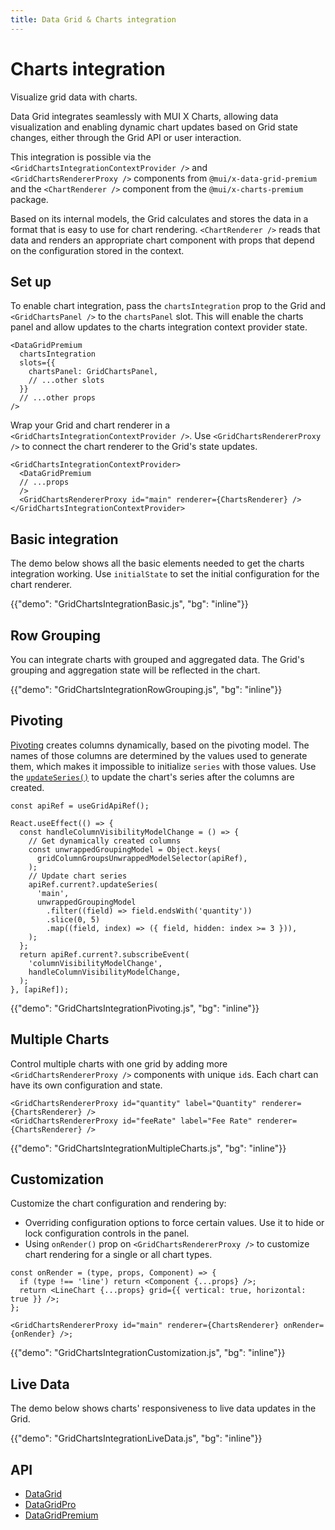 ```yaml
---
title: Data Grid & Charts integration
---
```


# Charts integration [<span class="plan-premium"></span>](/x/introduction/licensing/#premium-plan 'Premium plan')

<p class="description">Visualize grid data with charts.</p>

Data Grid integrates seamlessly with MUI X Charts, allowing data visualization and enabling dynamic chart updates based on Grid state changes, either through the Grid API or user interaction.

This integration is possible via the `<GridChartsIntegrationContextProvider />` and `<GridChartsRendererProxy />` components from `@mui/x-data-grid-premium` and the `<ChartRenderer />` component from the `@mui/x-charts-premium` package.

Based on its internal models, the Grid calculates and stores the data in a format that is easy to use for chart rendering.
`<ChartRenderer />` reads that data and renders an appropriate chart component with props that depend on the configuration stored in the context.

## Set up

To enable chart integration, pass the `chartsIntegration` prop to the Grid and `<GridChartsPanel />` to the `chartsPanel` slot.
This will enable the charts panel and allow updates to the charts integration context provider state.

```tsx
<DataGridPremium
  chartsIntegration
  slots={{
    chartsPanel: GridChartsPanel,
    // ...other slots
  }}
  // ...other props
/>
```

Wrap your Grid and chart renderer in a `<GridChartsIntegrationContextProvider />`.
Use `<GridChartsRendererProxy />` to connect the chart renderer to the Grid's state updates.

```tsx
<GridChartsIntegrationContextProvider>
  <DataGridPremium
  // ...props
  />
  <GridChartsRendererProxy id="main" renderer={ChartsRenderer} />
</GridChartsIntegrationContextProvider>
```

## Basic integration

The demo below shows all the basic elements needed to get the charts integration working.
Use `initialState` to set the initial configuration for the chart renderer.

{{"demo": "GridChartsIntegrationBasic.js", "bg": "inline"}}

## Row Grouping

You can integrate charts with grouped and aggregated data.
The Grid's grouping and aggregation state will be reflected in the chart.

{{"demo": "GridChartsIntegrationRowGrouping.js", "bg": "inline"}}

## Pivoting

[Pivoting](/x/react-data-grid/pivoting/) creates columns dynamically, based on the pivoting model.
The names of those columns are determined by the values used to generate them, which makes it impossible to initialize `series` with those values.
Use the [`updateSeries()`](/x/api/data-grid/grid-api/#grid-api-prop-updateSeries) to update the chart's series after the columns are created.

```tsx
const apiRef = useGridApiRef();

React.useEffect(() => {
  const handleColumnVisibilityModelChange = () => {
    // Get dynamically created columns
    const unwrappedGroupingModel = Object.keys(
      gridColumnGroupsUnwrappedModelSelector(apiRef),
    );
    // Update chart series
    apiRef.current?.updateSeries(
      'main',
      unwrappedGroupingModel
        .filter((field) => field.endsWith('quantity'))
        .slice(0, 5)
        .map((field, index) => ({ field, hidden: index >= 3 })),
    );
  };
  return apiRef.current?.subscribeEvent(
    'columnVisibilityModelChange',
    handleColumnVisibilityModelChange,
  );
}, [apiRef]);
```

{{"demo": "GridChartsIntegrationPivoting.js", "bg": "inline"}}

## Multiple Charts

Control multiple charts with one grid by adding more `<GridChartsRendererProxy />` components with unique `id`s.
Each chart can have its own configuration and state.

```tsx
<GridChartsRendererProxy id="quantity" label="Quantity" renderer={ChartsRenderer} />
<GridChartsRendererProxy id="feeRate" label="Fee Rate" renderer={ChartsRenderer} />
```

{{"demo": "GridChartsIntegrationMultipleCharts.js", "bg": "inline"}}

## Customization

Customize the chart configuration and rendering by:

- Overriding configuration options to force certain values.
  Use it to hide or lock configuration controls in the panel.
- Using `onRender()` prop on `<GridChartsRendererProxy />` to customize chart rendering for a single or all chart types.

```tsx
const onRender = (type, props, Component) => {
  if (type !== 'line') return <Component {...props} />;
  return <LineChart {...props} grid={{ vertical: true, horizontal: true }} />;
};

<GridChartsRendererProxy id="main" renderer={ChartsRenderer} onRender={onRender} />;
```

{{"demo": "GridChartsIntegrationCustomization.js", "bg": "inline"}}

## Live Data

The demo below shows charts' responsiveness to live data updates in the Grid.

{{"demo": "GridChartsIntegrationLiveData.js", "bg": "inline"}}

## API

- [DataGrid](/x/api/data-grid/data-grid/)
- [DataGridPro](/x/api/data-grid/data-grid-pro/)
- [DataGridPremium](/x/api/data-grid/data-grid-premium/)
